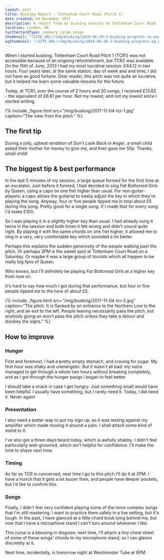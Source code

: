 ```yaml
---
layout: post
title: Busking Report – Tottenham Court Road (Pitch 1)
date_created: 04 November 2017
description: A report from my busking session at Tottenham Court Road (Pitch 1) on the 4th of November!
location: London, UK
twitterCardType: summary_large_image
thumbnail: "!SITE_URL!/img/busking/2018-06-29-3-busking-progress-tw.png"
ogthumbnail: "!SITE_URL!/img/busking/2018-06-29-3-busking-progress-og.png"
---
```


When I started busking, Tottenham Court Road Pitch 1 (TCR1) was not accessible because of an ongoing refurbishment, but TCR2 was available. On the 15th of June, 2013 I had my most lucrative session: £44.12 in two hours. Four years later, at the same station, day of week and and time, I did not have as good fortune. Dear reader, this pitch was not quite as lucrative, but it helped me learn some valuable lessons for the future.

Today, at TCR1, over the course of 2 hours and 20 songs, I received £13.62 - the equivalent of £6.81 per hour. Not my lowest, and not my lowest since I started writing.

{% include _figure.html src="/img/busking/2017-11-04-tcr-1.jpg" caption="The view from the pitch." %}

## The first tip

During a jolly, upbeat rendition of _Don't Look Back in Anger_, a small child asked their mother for money to give me, and then gave me 50p. Thanks, small child!

## The biggest tip & best performance

In the last 5 minutes of my session, a large queue formed for the first time at an escalator. Just before it formed, I had decided to sing _Fat Bottomed Girls_ by Queen, using a capo on one fret higher than usual. For non-guitar-players: a capo allows the guitarist to easily adjust the key in which they're playing the song. Anyway, four or five people tipped me in total about £5 during this song. Pretty good for a single song. If I made that for every song I'd make £100.

So I was playing it in a slightly higher key than usual. I had already sung it twice in the session and both times it felt wrong and didn't sound quite right. By playing it with the same chords on one fret higher, it allowed me to sing in a very, very comfortable key which sounded a lot better.

Perhaps this explains the sudden generosity of the people walking past the pitch. Or perhaps 2PM is the sweet spot at Tottenham Court Road on a Saturday. Or maybe it was a large group of tourists which all happen to be really big fans of Queen.

Who knows, but I'll definitely be playing _Fat Bottomed Girls_ at a higher key from now on.

It's hard to say how much I got during that performance, but four or five people tipped me to the tune of about £5.

{% include _figure.html src="/img/busking/2017-11-04-tcr-2.jpg" caption="The pitch. It is flanked by an entrance to the Northern Line to the right, and an exit to the left. People leaving necessarily pass the pitch, but anybody going on won't pass the pitch unless they take a detour and disobey the signs." %}

## How to improve

### Hunger

First and foremost, I had a pretty empty stomach, and craving for sugar. My first hour was shaky and unenergetic. But it wasn't all bad: my voice managed to get through a whole two hours without breaking completely, and as I got through the hunger pangs I began to feel better.

I should take a snack in case I get hungry. Just something small would have been helpful. I usually have something, but I rarely need it. Today, I did need it. Never again!

### Presentation

I also need a better way to put my sign up, as it was resting against my amplifier which made moving it around a pain. I shall attach some kind of stand to it.

I've also got a three-days beard today, which is awfully shabby. I didn't feel particularly well-groomed, which isn't helpful for confidence. I'll make the time to shave next time.

### Timing

As far as TCR is concerned, next time I go to this pitch I'll do it at 2PM. I have a hunch that it gets a lot busier then, and people have deeper pockets, but I'd like to confirm this.

### Songs

Finally, I didn't feel very confident playing some of the more complex songs that I'm still mastering. I want to practice them safely in a live setting, but it's tough. In the past, I have glanced at a little chord book lying behind me, but now that I have a microphone stand I can't turn around whenever I like.

This curse is a blessing in disguise: next time, I'll attach a tiny cheat sheet of some of these songs' chords to my microphone stand, so I can glance discreetly at it.

Next time, incidentally, is tomorrow night at Westminster Tube at 8PM.
